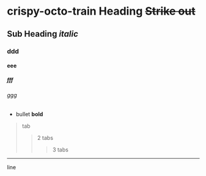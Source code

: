 # crispy-octo-train Heading ~~Strike out~~
## Sub Heading _italic_
### ddd 
#### eee
##### fff
###### ggg
* bullet 
__bold__
> tab
>> 2 tabs
>>> 3 tabs
___
line
 
